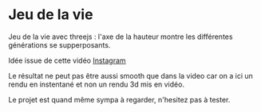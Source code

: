 # Jeu de la vie

Jeu de la vie avec threejs : l'axe de la hauteur montre les différentes générations se supperposants.

Idée issue de cette vidéo [Instagram](https://www.instagram.com/p/C2hoRnFsmQW)

Le résultat ne peut pas être aussi smooth que dans la video car on a ici un rendu en instentané et non un rendu 3d mis en vidéo.

Le projet est quand même sympa à regarder, n'hesitez pas à tester.


